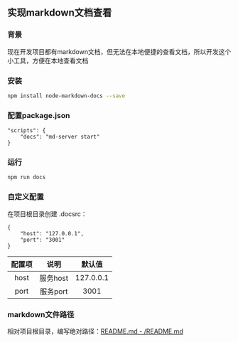 ## 实现markdown文档查看

### 背景

现在开发项目都有markdown文档，但无法在本地便捷的查看文档，所以开发这个小工具，方便在本地查看文档

### 安装

```bash
npm install node-markdown-docs --save
```

### 配置package.json
```
"scripts": {
    "docs": "md-server start"
}
```

### 运行

```bash
npm run docs
```

### 自定义配置

在项目根目录创建 .docsrc：
```
{
    "host": "127.0.0.1",
    "port": "3001"
}
```

| 配置项 | 说明 | 默认值 |
|:----:|:----:|:----:|
| host | 服务host | 127.0.0.1 |
| port | 服务port | 3001 |

### markdown文件路径

相对项目根目录，编写绝对路径：[README.md - /README.md](/README.md)